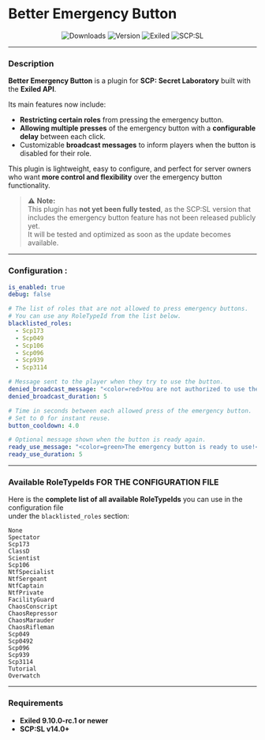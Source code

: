 # Better Emergency Button
<p align="center">
  <img src="https://img.shields.io/github/downloads/Konoaru384/Better_Emergency_Button/total?color=blue&style=for-the-badge" alt="Downloads" />
  <img src="https://img.shields.io/badge/version-1.0.0-blue?style=for-the-badge" alt="Version" />
  <img src="https://img.shields.io/badge/Exiled-9.10.0--rc.1-yellow?style=for-the-badge" alt="Exiled" />
  <img src="https://img.shields.io/badge/Game_Version-14.x-red?style=for-the-badge" alt="SCP:SL" />
</p>

---

### Description

**Better Emergency Button** is a plugin for **SCP: Secret Laboratory** built with the **Exiled API**.  

Its main features now include:  
- **Restricting certain roles** from pressing the emergency button.  
- **Allowing multiple presses** of the emergency button with a **configurable delay** between each click.  
- Customizable **broadcast messages** to inform players when the button is disabled for their role.

This plugin is lightweight, easy to configure, and perfect for server owners who want **more control and flexibility** over the emergency button functionality.

> ⚠️ **Note:**  
> This plugin has **not yet been fully tested**, as the SCP:SL version that includes the emergency button feature has not been released publicly yet.  
> It will be tested and optimized as soon as the update becomes available.

---

### Configuration :

```yaml
is_enabled: true
debug: false

# The list of roles that are not allowed to press emergency buttons.
# You can use any RoleTypeId from the list below.
blacklisted_roles:
  - Scp173
  - Scp049
  - Scp106
  - Scp096
  - Scp939
  - Scp3114

# Message sent to the player when they try to use the button.
denied_broadcast_message: "<color=red>You are not authorized to use the emergency button!</color>"
denied_broadcast_duration: 5

# Time in seconds between each allowed press of the emergency button.
# Set to 0 for instant reuse.
button_cooldown: 4.0

# Optional message shown when the button is ready again.
ready_use_message: "<color=green>The emergency button is ready to use!</color>"
ready_use_duration: 5
```

---

### Available RoleTypeIds FOR THE CONFIGURATION FILE

Here is the **complete list of all available RoleTypeIds** you can use in the configuration file  
under the `blacklisted_roles` section:

```
None
Spectator
Scp173
ClassD
Scientist
Scp106
NtfSpecialist
NtfSergeant
NtfCaptain
NtfPrivate
FacilityGuard
ChaosConscript
ChaosRepressor
ChaosMarauder
ChaosRifleman
Scp049
Scp0492
Scp096
Scp939
Scp3114
Tutorial
Overwatch
```

---

### Requirements

- **Exiled 9.10.0-rc.1 or newer**  
- **SCP:SL v14.0+**
